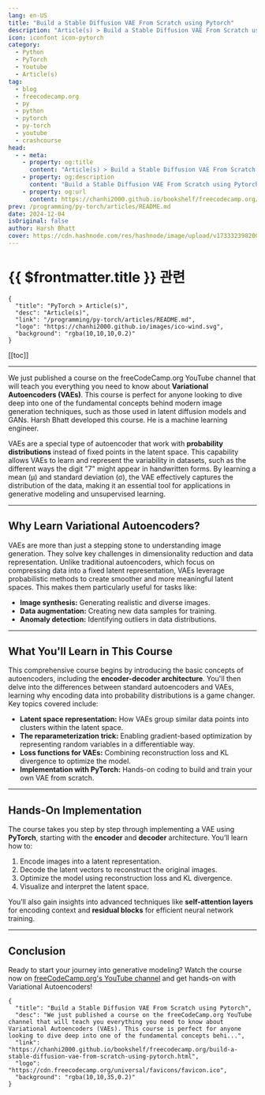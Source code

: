 ```yaml
---
lang: en-US
title: "Build a Stable Diffusion VAE From Scratch using Pytorch"
description: "Article(s) > Build a Stable Diffusion VAE From Scratch using Pytorch"
icon: iconfont icon-pytorch
category:
  - Python
  - PyTorch
  - Youtube
  - Article(s)
tag:
  - blog
  - freecodecamp.org
  - py
  - python
  - pytorch
  - py-torch
  - youtube
  - crashcourse
head:
  - - meta:
    - property: og:title
      content: "Article(s) > Build a Stable Diffusion VAE From Scratch using Pytorch"
    - property: og:description
      content: "Build a Stable Diffusion VAE From Scratch using Pytorch"
    - property: og:url
      content: https://chanhi2000.github.io/bookshelf/freecodecamp.org/build-a-stable-diffusion-vae-from-scratch-using-pytorch.html
prev: /programming/py-torch/articles/README.md
date: 2024-12-04
isOriginal: false
author: Harsh Bhatt
cover: https://cdn.hashnode.com/res/hashnode/image/upload/v1733323982008/68d50c5d-0829-4d5c-90d0-c9feeedbd92d.jpeg
---
```


# {{ $frontmatter.title }} 관련

```component VPCard
{
  "title": "PyTorch > Article(s)",
  "desc": "Article(s)",
  "link": "/programming/py-torch/articles/README.md",
  "logo": "https://chanhi2000.github.io/images/ico-wind.svg",
  "background": "rgba(10,10,10,0.2)"
}
```

[[toc]]

---

<SiteInfo
  name="Build a Stable Diffusion VAE From Scratch using Pytorch"
  desc="We just published a course on the freeCodeCamp.org YouTube channel that will teach you everything you need to know about Variational Autoencoders (VAEs). This course is perfect for anyone looking to dive deep into one of the fundamental concepts behi..."
  url="https://freecodecamp.org/news/build-a-stable-diffusion-vae-from-scratch-using-pytorch"
  logo="https://cdn.freecodecamp.org/universal/favicons/favicon.ico"
  preview="https://cdn.hashnode.com/res/hashnode/image/upload/v1733323982008/68d50c5d-0829-4d5c-90d0-c9feeedbd92d.jpeg"/>

We just published a course on the freeCodeCamp.org YouTube channel that will teach you everything you need to know about **Variational Autoencoders (VAEs)**. This course is perfect for anyone looking to dive deep into one of the fundamental concepts behind modern image generation techniques, such as those used in latent diffusion models and GANs. Harsh Bhatt developed this course. He is a machine learning engineer.

VAEs are a special type of autoencoder that work with **probability distributions** instead of fixed points in the latent space. This capability allows VAEs to learn and represent the variability in datasets, such as the different ways the digit "7" might appear in handwritten forms. By learning a mean (μ) and standard deviation (σ), the VAE effectively captures the distribution of the data, making it an essential tool for applications in generative modeling and unsupervised learning.

---

## Why Learn Variational Autoencoders?

VAEs are more than just a stepping stone to understanding image generation. They solve key challenges in dimensionality reduction and data representation. Unlike traditional autoencoders, which focus on compressing data into a fixed latent representation, VAEs leverage probabilistic methods to create smoother and more meaningful latent spaces. This makes them particularly useful for tasks like:

- **Image synthesis:** Generating realistic and diverse images.
- **Data augmentation:** Creating new data samples for training.
- **Anomaly detection:** Identifying outliers in data distributions.

---

## What You'll Learn in This Course

This comprehensive course begins by introducing the basic concepts of autoencoders, including the **encoder-decoder architecture**. You'll then delve into the differences between standard autoencoders and VAEs, learning why encoding data into probability distributions is a game changer. Key topics covered include:

- **Latent space representation:** How VAEs group similar data points into clusters within the latent space.
- **The reparameterization trick:** Enabling gradient-based optimization by representing random variables in a differentiable way.
- **Loss functions for VAEs:** Combining reconstruction loss and KL divergence to optimize the model.
- **Implementation with PyTorch:** Hands-on coding to build and train your own VAE from scratch.

---

## Hands-On Implementation

The course takes you step by step through implementing a VAE using **PyTorch**, starting with the **encoder** and **decoder** architecture. You’ll learn how to:

1. Encode images into a latent representation.
2. Decode the latent vectors to reconstruct the original images.
3. Optimize the model using reconstruction loss and KL divergence.
4. Visualize and interpret the latent space.

You’ll also gain insights into advanced techniques like **self-attention layers** for encoding context and **residual blocks** for efficient neural network training.

---

## Conclusion

Ready to start your journey into generative modeling? Watch the course now on [<FontIcon icon="fa-brands fa-youtube"/>freeCodeCamp.org's YouTube channel](https://youtu.be/kG9l41Dtuyo) and get hands-on with Variational Autoencoders!

<VidStack src="youtube/kG9l41Dtuyo" />

<!-- TODO: add ARTICLE CARD -->
```component VPCard
{
  "title": "Build a Stable Diffusion VAE From Scratch using Pytorch",
  "desc": "We just published a course on the freeCodeCamp.org YouTube channel that will teach you everything you need to know about Variational Autoencoders (VAEs). This course is perfect for anyone looking to dive deep into one of the fundamental concepts behi...",
  "link": "https://chanhi2000.github.io/bookshelf/freecodecamp.org/build-a-stable-diffusion-vae-from-scratch-using-pytorch.html",
  "logo": "https://cdn.freecodecamp.org/universal/favicons/favicon.ico",
  "background": "rgba(10,10,35,0.2)"
}
```
